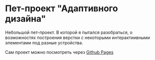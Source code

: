 # Пет-проект "Адаптивного дизайна"

Небольшой пет-проект. В которой я пытался разобраться, о возможностях построения верстки с некоторыми интерактиивными элементами под разные устройства. 

Сам проект можно посмотреть через [Github Pages]


[Github Pages]: https://alanhis.github.io/adaptive_project/
